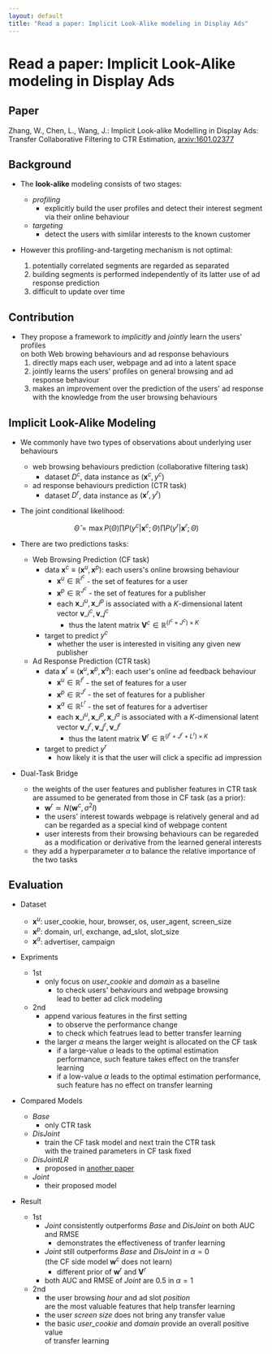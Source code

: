 ```yaml
---
layout: default
title: "Read a paper: Implicit Look-Alike modeling in Display Ads"
---
```


# Read a paper: Implicit Look-Alike modeling in Display Ads

## Paper

Zhang, W., Chen, L., Wang, J.: Implicit Look-alike Modelling in Display Ads: Transfer Collaborative Filtering to CTR Estimation, [arxiv:1601.02377](https://arxiv.org/abs/1601.02377)

## Background

* The **look-alike** modeling consists of two stages:
  - *profiling*
    + explicitly build the user profiles and detect their interest segment  
      via their online behaviour
  - *targeting*
    + detect the users with simlilar interests to the known customer

* However this profiling-and-targeting mechanism is not optimal:
  1. potentially correlated segments are regarded as separated
  2. building segments is performed independently of its latter use of ad response prediction
  3. difficult to update over time

## Contribution

* They propose a framework to *implicitly* and *jointly* learn the users' profiles  
  on both Web browing behaviours and ad response behaviours
  1. directly maps each user, webpage and ad into a latent space
  2. jointly learns the users' profiles on general browsing and ad response behaviour
  3. makes an improvement over the prediction of the users' ad response  
     with the knowledge from the user browsing behaviours

## Implicit Look-Alike Modeling

* We commonly have two types of observations about underlying user behaviours
  - web browsing behaviours prediction (collaborative filtering task)
    + dataset $D^{c}$, data instance as $(\mathbf{x}^{c}, y^{c})$
  - ad response behaviours prediction (CTR task)
    + dataset $D^{r}$, data instance as $(\mathbf{x}^{r}, y^{r})$

* The joint conditional likelihood:

$$\hat{\Theta}=\max P(\Theta) \prod P(y^{c}|\mathbf{x}^{c};\Theta) \prod P(y^{r}|\mathbf{x}^{r};\Theta)$$

* There are two predictions tasks:
  - Web Browsing Prediction (CF task)
    + data $\mathbf{x}^{c} \equiv (\mathbf{x}^{u},\mathbf{x}^{p})$: each users's online browsing behaviour
      * $\mathbf{x}^{u} \in \mathbb{R}^{I^{c}}$ - the set of features for a user
      * $\mathbf{x}^{p} \in \mathbb{R}^{J^{c}}$ - the set of features for a publisher
      * each $\mathbf{x}\_{i}^{u},\mathbf{x}\_{i}^{p}$ is associated with a $K$-dimensional latent vector $\mathbf{v}\_{i}^{c},\mathbf{v}\_{j}^{c}$
        - thus the latent matrix $\mathbf{V}^{c} \in \mathbb{R}^{(I^{c}+J^{c})\times K}$
    + target to predict $y^{c}$
      * whether the user is interested in visiting any given new publisher
  - Ad Response Prediction (CTR task)
    + data $\mathbf{x}^{r} \equiv (\mathbf{x}^{u},\mathbf{x}^{p},\mathbf{x}^{a})$: each user's online ad feedback behaviour
      * $\mathbf{x}^{u} \in \mathbb{R}^{I^{r}}$ - the set of features for a user
      * $\mathbf{x}^{p} \in \mathbb{R}^{J^{r}}$ - the set of features for a publisher
      * $\mathbf{x}^{a} \in \mathbb{R}^{L^{r}}$ - the set of features for a advertiser
      * each $\mathbf{x}\_{i}^{u},\mathbf{x}\_{i}^{p},\mathbf{x}\_{i}^{a}$ is associated with a $K$-dimensional latent vector $\mathbf{v}\_{i}^{r},\mathbf{v}\_{j}^{r},\mathbf{v}\_{l}^{r}$
        - thus the latent matrix $\mathbf{V}^{r} \in \mathbb{R}^{(I^{r}+J^{r}+L^{r})\times K}$
    + target to predict $y^{r}$
      * how likely it is that the user will click a specific ad impression

* Dual-Task Bridge
  - the weights of the user features and publisher features in CTR task  
    are assumed to be generated from those in CF task (as a prior):
    + $\mathbf{w}^{r} \simeq N(\mathbf{w}^{c}, \sigma^{2}I)$
    + the users' interest towards webpage is relatively general and ad can be regarded as a special kind of webpage content
    + user interests from their browsing behaviours can be regareded as a modification or derivative from the learned general interests
  - they add a hyperparameter $\alpha$ to balance the relative importance of the two tasks

## Evaluation

* Dataset
  - $\mathbf{x}^{u}$: user_cookie, hour, browser, os, user_agent, screen_size
  - $\mathbf{x}^{p}$: domain, url, exchange, ad_slot, slot_size
  - $\mathbf{x}^{a}$: advertiser, campaign

* Expriments
  - 1st
    + only focus on *user_cookie* and *domain* as a baseline
      * to check users' behaviours and webpage browsing  
        lead to better ad click modeling
  - 2nd
    + append various features in the first setting  
      * to observe the performance change
      * to check which featrues lead to better transfer learning
    + the larger $\alpha$ means the larger weight is allocated on the CF task
      * if a large-value $\alpha$ leads to the optimal estimation performance,
        such feature takes effect on the transfer learning
      * if a low-value $\alpha$ leads to the optimal estimation performance,
        such feature has no effect on transfer learning

* Compared Models
  - *Base*
    + only CTR task
  - *DisJoint*
    + train the CF task model and next train the CTR task  
      with the trained parameters in CF task fixed
  - *DisJointLR*
    + proposed in [another paper](http://dl.acm.org/citation.cfm?id=2623349)
  - *Joint*
    + their proposed model

* Result
  - 1st
    + *Joint* consistently outperforms *Base* and *DisJoint* on both AUC and RMSE
      * demonstrates the effectiveness of tranfer learning
    + *Joint* still outperforms *Base* and *DisJoint* in $\alpha=0$  
      (the CF side model $\mathbf{w}^{c}$ does not learn)
      * different prior of $\mathbf{w}^{r}$ and $\mathbf{V}^{r}$
    + both AUC and RMSE of *Joint* are 0.5 in $\alpha=1$
  - 2nd
    + the user browsing *hour* and ad slot *position*   
      are the most valuable features that help transfer learning
    + the user *screen size* does not bring any transfer value
    + the basic *user_cookie* and *domain* provide an overall positive value  
      of transfer learning

